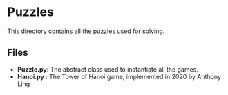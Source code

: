 # Puzzles
This directory contains all the puzzles used for solving.
## Files
* **Puzzle.py**: The abstract class used to instantiate all the games.
* **Hanoi.py** : The Tower of Hanoi game, implemented in 2020 by Anthony Ling  
